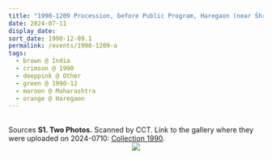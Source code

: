 ```yaml
---
title: "1990-1209 Procession, before Public Program, Haregaon (near Śhrīrāmpur), Maharashtra, India"
date: 2024-07-11
display_date: 
sort_date: 1990-12-09.1
permalink: /events/1990-1209-a
tags:
  - brown @ India
  - crimson @ 1990
  - deeppink @ Other
  - green @ 1990-12
  - maroon @ Maharashtra
  - orange @ Haregaon
---
```


<br>

<wave-list>
  <list-title color="DarkSeaGreen" width="40">Sources</list-title>
  <list-item color="BlanchedAlmond"  width="280"><b>S1. Two Photos.</b> Scanned by CCT. Link to the gallery where they were uploaded on 2024-0710: <a href="https://eternalmoments.smugmug.com/Collections/Rosalyn-Anne-Tildesley-Collection/1990">Collection 1990</a>.</list-item>  
</wave-list>

<div style="text-align: center"><img src="https://pub-bcc3cbe9b1e94ba1ac28915f7a3900fa.r2.dev/1990-1209_Procession_before_Public_Program_Haregaon_(near_Shrirampur)_Maharashtra_India_01_(from_tif)_(Photo_credit_Rosalyn_Anne_Tildesley).jpg" /></div>